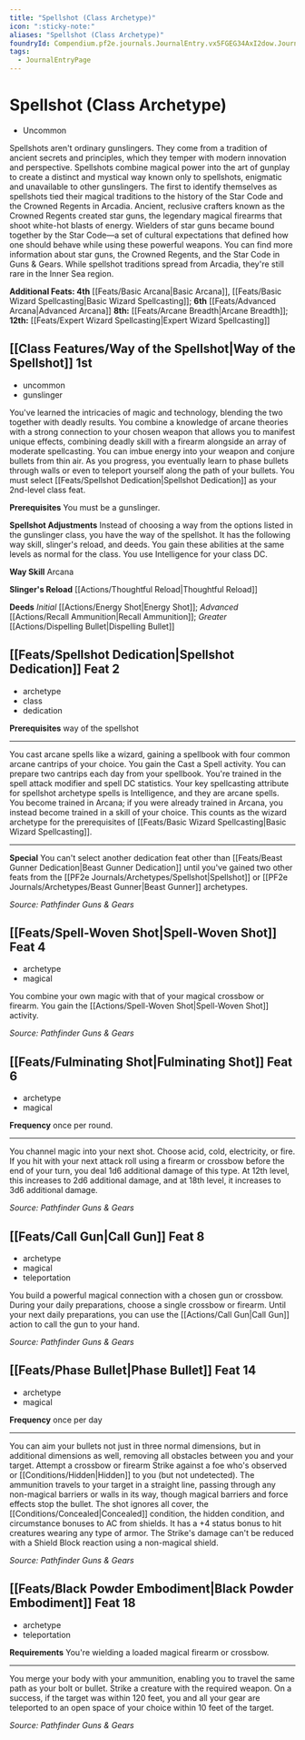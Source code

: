 ```yaml
---
title: "Spellshot (Class Archetype)"
icon: ":sticky-note:"
aliases: "Spellshot (Class Archetype)"
foundryId: Compendium.pf2e.journals.JournalEntry.vx5FGEG34AxI2dow.JournalEntryPage.FJGPBhYmD7xTFsrW
tags:
  - JournalEntryPage
---
```


# Spellshot (Class Archetype)
*   Uncommon

Spellshots aren't ordinary gunslingers. They come from a tradition of ancient secrets and principles, which they temper with modern innovation and perspective. Spellshots combine magical power into the art of gunplay to create a distinct and mystical way known only to spellshots, enigmatic and unavailable to other gunslingers. The first to identify themselves as spellshots tied their magical traditions to the history of the Star Code and the Crowned Regents in Arcadia. Ancient, reclusive crafters known as the Crowned Regents created star guns, the legendary magical firearms that shoot white-hot blasts of energy. Wielders of star guns became bound together by the Star Code—a set of cultural expectations that defined how one should behave while using these powerful weapons. You can find more information about star guns, the Crowned Regents, and the Star Code in Guns & Gears. While spellshot traditions spread from Arcadia, they're still rare in the Inner Sea region.

**Additional Feats: 4th** [[Feats/Basic Arcana|Basic Arcana]], [[Feats/Basic Wizard Spellcasting|Basic Wizard Spellcasting]]; **6th** [[Feats/Advanced Arcana|Advanced Arcana]] **8th:** [[Feats/Arcane Breadth|Arcane Breadth]]; **12th:** [[Feats/Expert Wizard Spellcasting|Expert Wizard Spellcasting]]

## [[Class Features/Way of the Spellshot|Way of the Spellshot]] 1st

*   uncommon
*   gunslinger

You've learned the intricacies of magic and technology, blending the two together with deadly results. You combine a knowledge of arcane theories with a strong connection to your chosen weapon that allows you to manifest unique effects, combining deadly skill with a firearm alongside an array of moderate spellcasting. You can imbue energy into your weapon and conjure bullets from thin air. As you progress, you eventually learn to phase bullets through walls or even to teleport yourself along the path of your bullets. You must select [[Feats/Spellshot Dedication|Spellshot Dedication]] as your 2nd-level class feat.

**Prerequisites** You must be a gunslinger.

**Spellshot Adjustments** Instead of choosing a way from the options listed in the gunslinger class, you have the way of the spellshot. It has the following way skill, slinger's reload, and deeds. You gain these abilities at the same levels as normal for the class. You use Intelligence for your class DC.

**Way Skill** Arcana

**Slinger's Reload** [[Actions/Thoughtful Reload|Thoughtful Reload]]

**Deeds** _Initial_ [[Actions/Energy Shot|Energy Shot]]; _Advanced_ [[Actions/Recall Ammunition|Recall Ammunition]]; _Greater_ [[Actions/Dispelling Bullet|Dispelling Bullet]]

## [[Feats/Spellshot Dedication|Spellshot Dedication]] Feat 2

*   archetype
*   class
*   dedication

**Prerequisites** way of the spellshot

* * *

You cast arcane spells like a wizard, gaining a spellbook with four common arcane cantrips of your choice. You gain the Cast a Spell activity. You can prepare two cantrips each day from your spellbook. You're trained in the spell attack modifier and spell DC statistics. Your key spellcasting attribute for spellshot archetype spells is Intelligence, and they are arcane spells. You become trained in Arcana; if you were already trained in Arcana, you instead become trained in a skill of your choice. This counts as the wizard archetype for the prerequisites of [[Feats/Basic Wizard Spellcasting|Basic Wizard Spellcasting]].

* * *

**Special** You can't select another dedication feat other than [[Feats/Beast Gunner Dedication|Beast Gunner Dedication]] until you've gained two other feats from the [[PF2e Journals/Archetypes/Spellshot|Spellshot]] or [[PF2e Journals/Archetypes/Beast Gunner|Beast Gunner]] archetypes.

_Source: Pathfinder Guns & Gears_

## [[Feats/Spell-Woven Shot|Spell-Woven Shot]] Feat 4

*   archetype
*   magical

You combine your own magic with that of your magical crossbow or firearm. You gain the [[Actions/Spell-Woven Shot|Spell-Woven Shot]] activity.

_Source: Pathfinder Guns & Gears_

## [[Feats/Fulminating Shot|Fulminating Shot]] Feat 6

*   archetype
*   magical

**Frequency** once per round.

* * *

You channel magic into your next shot. Choose acid, cold, electricity, or fire. If you hit with your next attack roll using a firearm or crossbow before the end of your turn, you deal 1d6 additional damage of this type. At 12th level, this increases to 2d6 additional damage, and at 18th level, it increases to 3d6 additional damage.

_Source: Pathfinder Guns & Gears_

## [[Feats/Call Gun|Call Gun]] Feat 8

*   archetype
*   magical
*   teleportation

You build a powerful magical connection with a chosen gun or crossbow. During your daily preparations, choose a single crossbow or firearm. Until your next daily preparations, you can use the [[Actions/Call Gun|Call Gun]] action to call the gun to your hand.

_Source: Pathfinder Guns & Gears_

## [[Feats/Phase Bullet|Phase Bullet]] Feat 14

*   archetype
*   magical

**Frequency** once per day

* * *

You can aim your bullets not just in three normal dimensions, but in additional dimensions as well, removing all obstacles between you and your target. Attempt a crossbow or firearm Strike against a foe who's observed or [[Conditions/Hidden|Hidden]] to you (but not undetected). The ammunition travels to your target in a straight line, passing through any non-magical barriers or walls in its way, though magical barriers and force effects stop the bullet. The shot ignores all cover, the [[Conditions/Concealed|Concealed]] condition, the hidden condition, and circumstance bonuses to AC from shields. It has a +4 status bonus to hit creatures wearing any type of armor. The Strike's damage can't be reduced with a Shield Block reaction using a non-magical shield.

_Source: Pathfinder Guns & Gears_

## [[Feats/Black Powder Embodiment|Black Powder Embodiment]] Feat 18

*   archetype
*   teleportation

**Requirements** You're wielding a loaded magical firearm or crossbow.

* * *

You merge your body with your ammunition, enabling you to travel the same path as your bolt or bullet. Strike a creature with the required weapon. On a success, if the target was within 120 feet, you and all your gear are teleported to an open space of your choice within 10 feet of the target.

_Source: Pathfinder Guns & Gears_